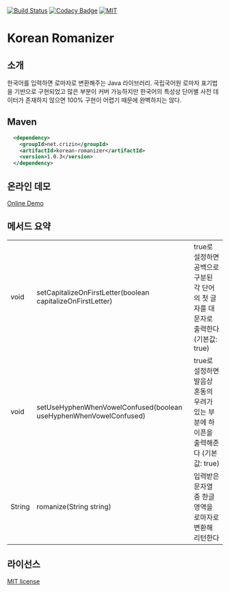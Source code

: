 [![Build Status](https://travis-ci.org/crizin/korean-romanizer.svg?branch=master)](https://travis-ci.org/crizin/korean-romanizer)
[![Codacy Badge](https://api.codacy.com/project/badge/Grade/72ed8965fd6e4e9c8faa9a0b3090a045)](https://www.codacy.com/app/crizin/korean-romanizer?utm_source=github.com&amp;utm_medium=referral&amp;utm_content=crizin/korean-romanizer&amp;utm_campaign=Badge_Grade)
[![MIT](https://img.shields.io/badge/license-MIT-blue.svg)](https://opensource.org/licenses/MIT)

# Korean Romanizer

## 소개

한국어를 입력하면 로마자로 변환해주는 Java 라이브러리. 국립국어원 로마자 표기법을 기반으로 구현되었고 많은 부분이 커버 가능하지만
한국어의 특성상 단어별 사전 데이터가 존재하지 않으면 100% 구현이 어렵기 때문에 완벽하지는 않다.

## Maven

```xml
  <dependency>
    <groupId>net.crizin</groupId>
    <artifactId>korean-romanizer</artifactId>
    <version>1.0.3</version>
  </dependency>
```

## 온라인 데모

[Online Demo](http://unply.com/@/koreanRomanizer/)

## 메서드 요약

<table>
  <tr>
    <td>void</td>
    <td>setCapitalizeOnFirstLetter(boolean capitalizeOnFirstLetter)</td>
    <td>true로 설정하면 공백으로 구분된 각 단어의 첫 글자를 대문자로 출력한다 (기본값: true)</td>
  </tr>
  <tr>
    <td>void</td>
    <td>setUseHyphenWhenVowelConfused(boolean useHyphenWhenVowelConfused)</td>
    <td>true로 설정하면 발음상 혼동의 우려가 있는 부분에 하이픈을 출력해준다 (기본값: true)</td>
  </tr>
  <tr>
    <td>String</td>
    <td>romanize(String string)</td>
    <td>입력받은 문자열 중 한글 영역을 로마자로 변환해 리턴한다</td>
  </tr>
</table>

## 라이선스

[MIT license](https://opensource.org/licenses/MIT)
